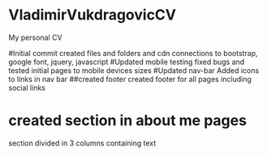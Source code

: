 # VladimirVukdragovicCV
My personal CV

#Initial commit
created files and folders and cdn connections to bootstrap, google font, jquery, javascript
#Updated mobile testing
fixed bugs and tested initial pages to mobile devices sizes
#Updated nav-bar 
Added icons to links in nav bar
##created footer
created footer for all pages including social links
# created section in about me pages
section divided in 3 columns containing text